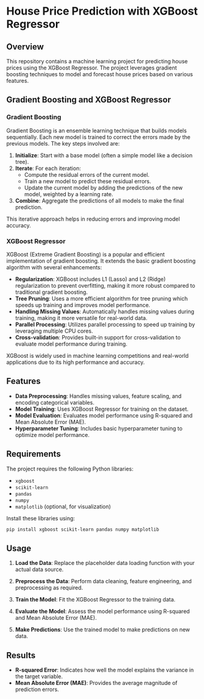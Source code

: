 # House Price Prediction with XGBoost Regressor

## Overview

This repository contains a machine learning project for predicting house prices using the XGBoost Regressor. The project leverages gradient boosting techniques to model and forecast house prices based on various features.

## Gradient Boosting and XGBoost Regressor

### Gradient Boosting

Gradient Boosting is an ensemble learning technique that builds models sequentially. Each new model is trained to correct the errors made by the previous models. The key steps involved are:

1. **Initialize**: Start with a base model (often a simple model like a decision tree).
2. **Iterate**: For each iteration:
   - Compute the residual errors of the current model.
   - Train a new model to predict these residual errors.
   - Update the current model by adding the predictions of the new model, weighted by a learning rate.
3. **Combine**: Aggregate the predictions of all models to make the final prediction.

This iterative approach helps in reducing errors and improving model accuracy.

### XGBoost Regressor

XGBoost (Extreme Gradient Boosting) is a popular and efficient implementation of gradient boosting. It extends the basic gradient boosting algorithm with several enhancements:

- **Regularization**: XGBoost includes L1 (Lasso) and L2 (Ridge) regularization to prevent overfitting, making it more robust compared to traditional gradient boosting.
- **Tree Pruning**: Uses a more efficient algorithm for tree pruning which speeds up training and improves model performance.
- **Handling Missing Values**: Automatically handles missing values during training, making it more versatile for real-world data.
- **Parallel Processing**: Utilizes parallel processing to speed up training by leveraging multiple CPU cores.
- **Cross-validation**: Provides built-in support for cross-validation to evaluate model performance during training.

XGBoost is widely used in machine learning competitions and real-world applications due to its high performance and accuracy.

## Features

- **Data Preprocessing**: Handles missing values, feature scaling, and encoding categorical variables.
- **Model Training**: Uses XGBoost Regressor for training on the dataset.
- **Model Evaluation**: Evaluates model performance using R-squared and Mean Absolute Error (MAE).
- **Hyperparameter Tuning**: Includes basic hyperparameter tuning to optimize model performance.


## Requirements

The project requires the following Python libraries:

- `xgboost`
- `scikit-learn`
- `pandas`
- `numpy`
- `matplotlib` (optional, for visualization)

Install these libraries using:

```bash
pip install xgboost scikit-learn pandas numpy matplotlib
```

## Usage

1. **Load the Data**: Replace the placeholder data loading function with your actual data source.

2. **Preprocess the Data**: Perform data cleaning, feature engineering, and preprocessing as required.

3. **Train the Model**: Fit the XGBoost Regressor to the training data.

4. **Evaluate the Model**: Assess the model performance using R-squared and Mean Absolute Error (MAE).

5. **Make Predictions**: Use the trained model to make predictions on new data.


## Results

- **R-squared Error**: Indicates how well the model explains the variance in the target variable.
- **Mean Absolute Error (MAE)**: Provides the average magnitude of prediction errors.

